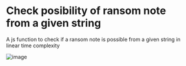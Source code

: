 # Check posibility of ransom note from a given string
A js function to check if a ransom note is possible from a given string in linear time complexity

![image](http://2.bp.blogspot.com/-NVtnYB8ux7E/VCLRyu8EuhI/AAAAAAAAR3M/6dntXWl5OmY/s1600/dpp048-ransom%2Bnote.jpg)
